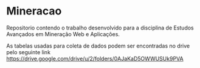 # Mineracao
Repositorio contendo o trabalho desenvolvido para a disciplina  de Estudos Avançados em Mineração Web e Aplicações.

As tabelas usadas para coleta de dados podem ser encontradas no drive pelo seguinte link https://drive.google.com/drive/u/2/folders/0AJaKaD5OWWUSUk9PVA
